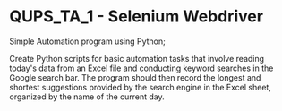 # QUPS_TA_1 - Selenium Webdriver
Simple Automation program using Python;

Create Python scripts for basic automation tasks that involve reading today's data from an Excel file and conducting keyword searches in the Google search bar. 
The program should then record the longest and shortest suggestions provided by the search engine in the Excel sheet, organized by the name of the current day.
